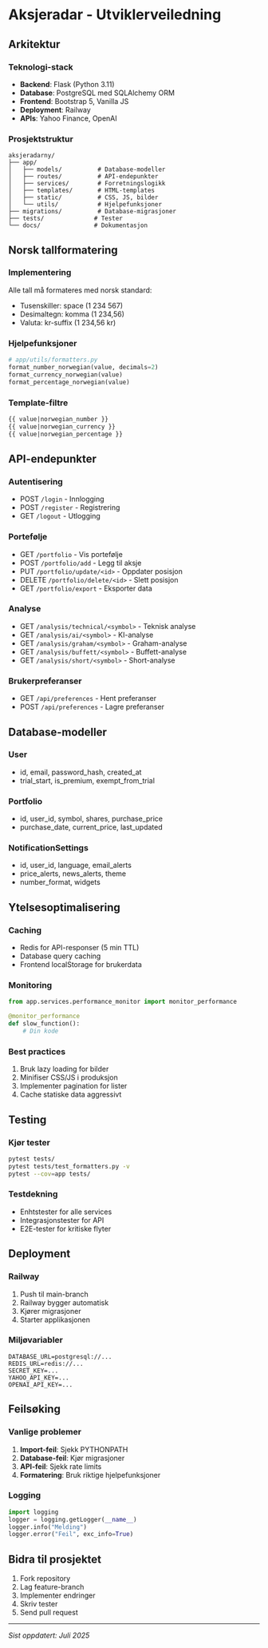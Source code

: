 # Aksjeradar - Utviklerveiledning

## Arkitektur

### Teknologi-stack
- **Backend**: Flask (Python 3.11)
- **Database**: PostgreSQL med SQLAlchemy ORM
- **Frontend**: Bootstrap 5, Vanilla JS
- **Deployment**: Railway
- **APIs**: Yahoo Finance, OpenAI

### Prosjektstruktur
```
aksjeradarny/
├── app/
│   ├── models/          # Database-modeller
│   ├── routes/          # API-endepunkter
│   ├── services/        # Forretningslogikk
│   ├── templates/       # HTML-templates
│   ├── static/          # CSS, JS, bilder
│   └── utils/           # Hjelpefunksjoner
├── migrations/          # Database-migrasjoner
├── tests/              # Tester
└── docs/               # Dokumentasjon
```

## Norsk tallformatering

### Implementering
Alle tall må formateres med norsk standard:
- Tusenskiller: space (1 234 567)
- Desimaltegn: komma (1 234,56)
- Valuta: kr-suffix (1 234,56 kr)

### Hjelpefunksjoner
```python
# app/utils/formatters.py
format_number_norwegian(value, decimals=2)
format_currency_norwegian(value)
format_percentage_norwegian(value)
```

### Template-filtre
```html
{{ value|norwegian_number }}
{{ value|norwegian_currency }}
{{ value|norwegian_percentage }}
```

## API-endepunkter

### Autentisering
- POST `/login` - Innlogging
- POST `/register` - Registrering
- GET `/logout` - Utlogging

### Portefølje
- GET `/portfolio` - Vis portefølje
- POST `/portfolio/add` - Legg til aksje
- PUT `/portfolio/update/<id>` - Oppdater posisjon
- DELETE `/portfolio/delete/<id>` - Slett posisjon
- GET `/portfolio/export` - Eksporter data

### Analyse
- GET `/analysis/technical/<symbol>` - Teknisk analyse
- GET `/analysis/ai/<symbol>` - KI-analyse
- GET `/analysis/graham/<symbol>` - Graham-analyse
- GET `/analysis/buffett/<symbol>` - Buffett-analyse
- GET `/analysis/short/<symbol>` - Short-analyse

### Brukerpreferanser
- GET `/api/preferences` - Hent preferanser
- POST `/api/preferences` - Lagre preferanser

## Database-modeller

### User
- id, email, password_hash, created_at
- trial_start, is_premium, exempt_from_trial

### Portfolio
- id, user_id, symbol, shares, purchase_price
- purchase_date, current_price, last_updated

### NotificationSettings
- id, user_id, language, email_alerts
- price_alerts, news_alerts, theme
- number_format, widgets

## Ytelsesoptimalisering

### Caching
- Redis for API-responser (5 min TTL)
- Database query caching
- Frontend localStorage for brukerdata

### Monitoring
```python
from app.services.performance_monitor import monitor_performance

@monitor_performance
def slow_function():
    # Din kode
```

### Best practices
1. Bruk lazy loading for bilder
2. Minifiser CSS/JS i produksjon
3. Implementer pagination for lister
4. Cache statiske data aggressivt

## Testing

### Kjør tester
```bash
pytest tests/
pytest tests/test_formatters.py -v
pytest --cov=app tests/
```

### Testdekning
- Enhtstester for alle services
- Integrasjonstester for API
- E2E-tester for kritiske flyter

## Deployment

### Railway
1. Push til main-branch
2. Railway bygger automatisk
3. Kjører migrasjoner
4. Starter applikasjonen

### Miljøvariabler
```
DATABASE_URL=postgresql://...
REDIS_URL=redis://...
SECRET_KEY=...
YAHOO_API_KEY=...
OPENAI_API_KEY=...
```

## Feilsøking

### Vanlige problemer
1. **Import-feil**: Sjekk PYTHONPATH
2. **Database-feil**: Kjør migrasjoner
3. **API-feil**: Sjekk rate limits
4. **Formatering**: Bruk riktige hjelpefunksjoner

### Logging
```python
import logging
logger = logging.getLogger(__name__)
logger.info("Melding")
logger.error("Feil", exc_info=True)
```

## Bidra til prosjektet

1. Fork repository
2. Lag feature-branch
3. Implementer endringer
4. Skriv tester
5. Send pull request

---
*Sist oppdatert: Juli 2025*
